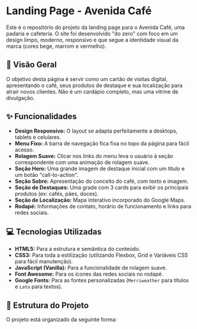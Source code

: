 # Landing Page - Avenida Café

Este é o repositório do projeto da landing page para o Avenida Café, uma padaria e cafeteria. O site foi desenvolvido "do zero" com foco em um design limpo, moderno, responsivo e que segue a identidade visual da marca (cores bege, marrom e vermelho).

## 🚀 Visão Geral

O objetivo desta página é servir como um cartão de visitas digital, apresentando o café, seus produtos de destaque e sua localização para atrair novos clientes. Não é um cardápio completo, mas uma vitrine de divulgação.

## ✨ Funcionalidades

* **Design Responsivo:** O layout se adapta perfeitamente a desktops, tablets e celulares.
* **Menu Fixo:** A barra de navegação fica fixa no topo da página para fácil acesso.
* **Rolagem Suave:** Clicar nos links do menu leva o usuário à seção correspondente com uma animação de rolagem suave.
* **Seção Hero:** Uma grande imagem de destaque inicial com um título e um botão "call-to-action".
* **Seção Sobre:** Apresentação do conceito do café, com texto e imagem.
* **Seção de Destaques:** Uma grade com 3 cards para exibir os principais produtos (ex: cafés, pães, doces).
* **Seção de Localização:** Mapa interativo incorporado do Google Maps.
* **Rodapé:** Informações de contato, horário de funcionamento e links para redes sociais.

## 💻 Tecnologias Utilizadas

* **HTML5:** Para a estrutura e semântica do conteúdo.
* **CSS3:** Para toda a estilização (utilizando Flexbox, Grid e Variáveis CSS para fácil manutenção).
* **JavaScript (Vanilla):** Para a funcionalidade de rolagem suave.
* **Font Awesome:** Para os ícones das redes sociais no rodapé.
* **Google Fonts:** Para as fontes personalizadas (`Merriweather` para títulos e `Lato` para textos).

## 📁 Estrutura do Projeto

O projeto está organizado da seguinte forma:
